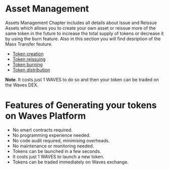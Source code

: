 # Asset Management

Assets Management Chapter includes all details about Issue and Reissue Assets which allows you to create your own asset or reissue more of the same token in the future to increase the total supply of tokens or decrease it by using the burn feature. Also in this section you will find desription of the Mass Transfer feuture.

* [Token creation](waves-client/assets-management/issue-an-asset.md)
* [Token reissuing](waves-client/assets-management/reissue-an-asset.md)
* [Token burning](waves-client/assets-management/burn-an-asset.md)
* [Token distribution](waves-client/assets-management/mass-transfer.md)

**Note**. It costs just 1 WAVES to do so and then your token can be traded on the Waves DEX.

# Features of Generating your tokens on Waves Platform

* No smart contracts required.
* No programming experience needed.
* No code audit required, minimising overheads.
* No maintenance or monitoring needed.
* Tokens can be launched in a few seconds.
* It costs just 1 WAVES to launch a new token.
* Tokens can be traded immediately on Waves exchange.
